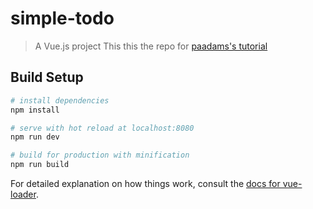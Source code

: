 # simple-todo


> A Vue.js project
> This this the repo for [paadams's tutorial](https://codeburst.io/build-a-simple-todo-app-with-vue-js-1778ae175514)

## Build Setup

``` bash
# install dependencies
npm install

# serve with hot reload at localhost:8080
npm run dev

# build for production with minification
npm run build
```

For detailed explanation on how things work, consult the [docs for vue-loader](http://vuejs.github.io/vue-loader).

